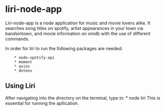 # liri-node-app

Liri-node-app is a node application for music and movie lovers alike.  It searches song titles on spotify, artist appearances in your town via bandsintown, and movie information on omdb with the use of different commands.   


In order for liri to run the following packages are needed:

        * node-spotify-api
        * moment
        * axios
        * dotenv
## Using Liri

After navigating into the directory on the terminal, type in:
    * node liri
This is essential for running the apllication.

